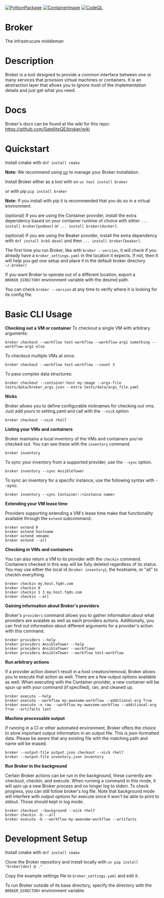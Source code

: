 [![PythonPackage](https://github.com/SatelliteQE/broker/actions/workflows/python-publish.yml/badge.svg)](https://github.com/SatelliteQE/broker/actions/workflows/python-publish.yml)
[![ContainerImage](https://github.com/SatelliteQE/broker/actions/workflows/update_broker_image.yml/badge.svg)](https://github.com/SatelliteQE/broker/actions/workflows/update_broker_image.yml)
[![CodeQL](https://github.com/SatelliteQE/broker/actions/workflows/codeql-analysis.yml/badge.svg)](https://github.com/SatelliteQE/broker/actions/workflows/codeql-analysis.yml)
# Broker
The infrastrucure middleman

# Description
Broker is a tool designed to provide a common interface between one or many services that provision virtual machines or containers. It is an abstraction layer that allows you to ignore most of the implementation details and just get what you need.

# Docs
Broker's docs can be found at the wiki for this repo: https://github.com/SatelliteQE/broker/wiki

# Quickstart
Install cmake with `dnf install cmake`

**Note:** We recommend using [uv](https://github.com/astral-sh/uv?tab=readme-ov-file#installation) to manage your Broker installation.

Install Broker either as a tool with uv `uv tool install broker` 

or with pip `pip install broker`

**Note:** If you install with pip it is recommended that you do so in a virtual environment.

(optional) If you are using the Container provider, install the extra dependency based on your container runtime of choice with either `... install broker[podman]` or `... install broker[docker]`.

(optional) If you are using the Beaker provider, install the extra dependency with `dnf install krb5-devel` and then `... install broker[beaker]`.

The first time you run Broker, like with `broker --version`, it will check if you already have a `broker_settings.yaml` in the location it expects.
If not, then it will help you get one setup and place it in the default broker directory `~/.broker/`

If you want Broker to operate out of a different location, export a `BROKER_DIRECTORY` environment variable with the desired path.

You can check `broker --version` at any time to verify where it is looking for its config file.

# Basic CLI Usage
**Checking out a VM or container**
To checkout a single VM with arbitrary arguments:
```
broker checkout --workflow test-workflow --workflow-arg1 something --workflow-arg2 else
```

To checkout multiple VMs at once:
```
broker checkout --workflow test-workflow --count 3
```

To pass complex data structures:
```
broker checkout --container-host my-image --args-file tests/data/broker_args.json --extra tests/data/args_file.yaml
```

**Nicks**

Broker allows you to define configurable nicknames for checking out vms. Just add yours to setting.yaml and call with the `--nick` option
```
broker checkout --nick rhel7
```

**Listing your VMs and containers**

Broker maintains a local inventory of the VMs and containers you've checked out. You can see these with the ```inventory``` command.
```
broker inventory
```
To sync your inventory from a supported provider, use the `--sync` option.
```
broker inventory --sync AnsibleTower
```
To sync an inventory for a specific instance, use the following syntax with --sync.
```
broker inventory --sync Container::<instance name>
```

**Extending your VM lease time**

Providers supporting extending a VM's lease time make that functionality available through the `extend` subcommand.
```
broker extend 0
broker extend hostname
broker extend vmname
broker extend --all
```

**Checking in VMs and containers**

You can also return a VM to its provider with the `checkin` command.
Containers checked in this way will be fully deleted regardless of its status.
You may use either the local id (`broker inventory`), the hostname, or "all" to checkin everything.
```
broker checkin my.host.fqdn.com
broker checkin 0
broker checkin 1 3 my.host.fqdn.com
broker checkin --all
```

**Gaining information about Broker's providers**

Broker's `providers` command allows you to gather information about what providers are avaiable as well as each providers actions. Additionally, you can find out information about different arguments for a provider's action with this command.
```
broker providers --help
broker providers AnsibleTower --help
broker providers AnsibleTower --workflows
broker providers AnsibleTower --workflow test-workflow
```

**Run arbitrary actions**

If a provider action doesn't result in a host creation/removal, Broker allows you to execute that action as well. There are a few output options available as well.
When executing with the Container provider, a new container will be spun up with your command (if specified), ran, and cleaned up.
```
broker execute --help
broker execute --workflow my-awesome-workflow --additional-arg True
broker execute -o raw --workflow my-awesome-workflow --additional-arg True --artifacts last
```

**Machine processable output**

If running in a CI or other automated environment, Broker offers the choice to store important output information in an output file. This is json-formatted data. Please be aware that any existing file with the matching path and name will be erased.
```
broker --output-file output.json checkout --nick rhel7
broker --output-file inventory.json inventory
```

**Run Broker in the background**

Certain Broker actions can be run in the background, these currently are: checkout, checkin, and execute. When running a command in this mode, it will spin up a new Broker process and no longer log to stderr. To check progress, you can still follow broker's log file.
Note that background mode will interfere with output options for execute since it won't be able to print to stdout. Those should kept in log mode.
```
broker checkout --background --nick rhel7
broker checkin -b --all
broker execute -b --workflow my-awesome-workflow --artifacts
```

# Development Setup
Install cmake with `dnf install cmake`

Clone the Broker repository and install locally with  `uv pip install "broker[dev] @ ."`

Copy the example settings file to `broker_settings.yaml` and edit it.

To run Broker outside of its base directory, specify the directory with the `BROKER_DIRECTORY` environment variable.
